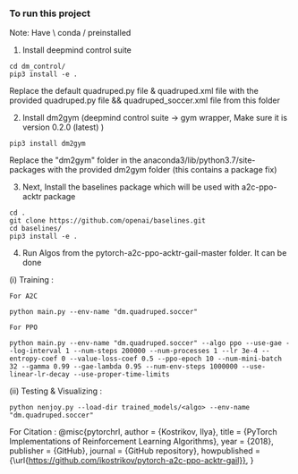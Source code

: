 ### To run this project

Note: Have \ conda / preinstalled

1. Install deepmind control suite 

```
cd dm_control/
pip3 install -e .
```
Replace the default quadruped.py file & quadruped.xml file with the provided quadruped.py file && quadruped_soccer.xml file from this folder    

2. Install dm2gym (deepmind control suite -> gym wrapper, Make sure it is version 0.2.0 (latest) )

```
pip3 install dm2gym 
```

Replace the "dm2gym" folder in the anaconda3/lib/python3.7/site-packages with the provided dm2gym folder (this contains a package fix) 

3. Next, Install the baselines package which will be used with a2c-ppo-acktr package

```
cd .
git clone https://github.com/openai/baselines.git
cd baselines/
pip3 install -e .
```
4. Run Algos from the pytorch-a2c-ppo-acktr-gail-master folder. It can be done 

(i) Training :

    For A2C
    
    python main.py --env-name "dm.quadruped.soccer"

    For PPO
    
    python main.py --env-name "dm.quadruped.soccer" --algo ppo --use-gae --log-interval 1 --num-steps 200000 --num-processes 1 --lr 3e-4 --entropy-coef 0 --value-loss-coef 0.5 --ppo-epoch 10 --num-mini-batch 32 --gamma 0.99 --gae-lambda 0.95 --num-env-steps 1000000 --use-linear-lr-decay --use-proper-time-limits
    
(ii) Testing & Visualizing :


    python nenjoy.py --load-dir trained_models/<algo> --env-name "dm.quadruped.soccer"

For Citation :
@misc{pytorchrl,
  author = {Kostrikov, Ilya},
  title = {PyTorch Implementations of Reinforcement Learning Algorithms},
  year = {2018},
  publisher = {GitHub},
  journal = {GitHub repository},
  howpublished = {\url{https://github.com/ikostrikov/pytorch-a2c-ppo-acktr-gail}},
}